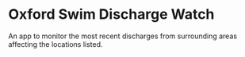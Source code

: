 # Oxford Swim Discharge Watch

An app to monitor the most recent discharges from surrounding areas affecting the locations listed.